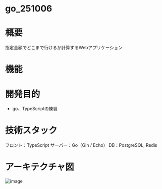 # go_251006

# 概要
指定金額でどこまで行けるか計算するWebアプリケーション

# 機能

# 開発目的
* go、TypeScriptの練習

# 技術スタック
フロント：TypeScript
サーバー：Go（Gin / Echo）
DB：PostgreSQL, Redis

# アーキテクチャ図
![image](https://drive.google.com/file/d/1fHKpPopybOsDs_1_8zAbjLY7fb4a2_6j/view?usp=drive_link)
